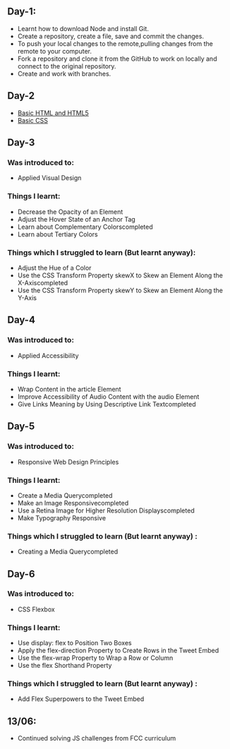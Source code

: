 ## Day-1:
* Learnt how to download Node and install Git.
* Create a repository, create a file, save and commit the changes.
* To push your local changes to the remote,pulling changes from the remote to your computer.
* Fork a repository and clone it from the GitHub to work on locally and connect to the original repository.
* Create and work with branches.

## Day-2
* [Basic HTML and HTML5](http://beta.freecodecamp.com/en/map)
* [Basic CSS](http://beta.freecodecamp.com/en/map)

## Day-3 
### Was introduced to:
* Applied Visual Design

### Things I learnt:
* Decrease the Opacity of an Element
* Adjust the Hover State of an Anchor Tag
* Learn about Complementary Colorscompleted
* Learn about Tertiary Colors

### Things which I struggled to learn (But learnt anyway):
* Adjust the Hue of a Color
* Use the CSS Transform Property skewX to Skew an Element Along the X-Axiscompleted
* Use the CSS Transform Property skewY to Skew an Element Along the Y-Axis

## Day-4
### Was introduced to:
* Applied Accessibility

### Things I learnt:
* Wrap Content in the article Element
* Improve Accessibility of Audio Content with the audio Element
* Give Links Meaning by Using Descriptive Link Textcompleted


## Day-5
### Was introduced to:
* Responsive Web Design Principles

### Things I learnt:
* Create a Media Querycompleted
* Make an Image Responsivecompleted
* Use a Retina Image for Higher Resolution Displayscompleted
* Make Typography Responsive

### Things which I struggled to learn (But learnt anyway) :
* Creating a Media Querycompleted

## Day-6
### Was introduced to:
* CSS Flexbox

### Things I learnt:
* Use display: flex to Position Two Boxes
* Apply the flex-direction Property to Create Rows in the Tweet Embed
* Use the flex-wrap Property to Wrap a Row or Column
* Use the flex Shorthand Property
### Things which I struggled to learn (But learnt anyway) :
* Add Flex Superpowers to the Tweet Embed


## 13/06:
* Continued solving JS challenges from FCC curriculum


